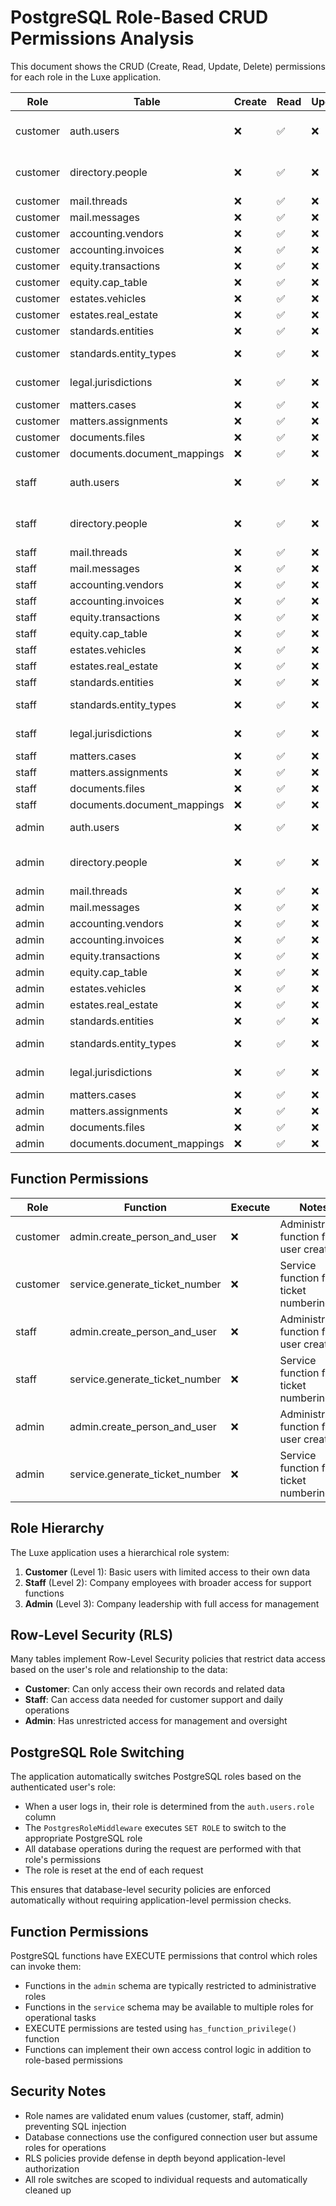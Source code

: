 # PostgreSQL Role-Based CRUD Permissions Analysis

This document shows the CRUD (Create, Read, Update, Delete) permissions for each role in the Luxe application.

| Role | Table | Create | Read | Update | Delete | Notes |
|------|-------|---------|------|---------|---------|-------|
| customer | auth.users | ❌ | ✅ | ❌ | ❌ | RLS: Own record only |
| customer | directory.people | ❌ | ✅ | ❌ | ❌ | Linked to user records |
| customer | mail.threads | ❌ | ✅ | ❌ | ❌ |  |
| customer | mail.messages | ❌ | ✅ | ❌ | ❌ |  |
| customer | accounting.vendors | ❌ | ✅ | ❌ | ❌ |  |
| customer | accounting.invoices | ❌ | ✅ | ❌ | ❌ |  |
| customer | equity.transactions | ❌ | ✅ | ❌ | ❌ |  |
| customer | equity.cap_table | ❌ | ✅ | ❌ | ❌ |  |
| customer | estates.vehicles | ❌ | ✅ | ❌ | ❌ |  |
| customer | estates.real_estate | ❌ | ✅ | ❌ | ❌ |  |
| customer | standards.entities | ❌ | ✅ | ❌ | ❌ |  |
| customer | standards.entity_types | ❌ | ✅ | ❌ | ❌ | Reference data |
| customer | legal.jurisdictions | ❌ | ✅ | ❌ | ❌ | Reference data |
| customer | matters.cases | ❌ | ✅ | ❌ | ❌ |  |
| customer | matters.assignments | ❌ | ✅ | ❌ | ❌ |  |
| customer | documents.files | ❌ | ✅ | ❌ | ❌ |  |
| customer | documents.document_mappings | ❌ | ✅ | ❌ | ❌ |  |
| staff | auth.users | ❌ | ✅ | ❌ | ❌ | RLS: Can view/edit users |
| staff | directory.people | ❌ | ✅ | ❌ | ❌ | Linked to user records |
| staff | mail.threads | ❌ | ✅ | ❌ | ❌ |  |
| staff | mail.messages | ❌ | ✅ | ❌ | ❌ |  |
| staff | accounting.vendors | ❌ | ✅ | ❌ | ❌ |  |
| staff | accounting.invoices | ❌ | ✅ | ❌ | ❌ |  |
| staff | equity.transactions | ❌ | ✅ | ❌ | ❌ |  |
| staff | equity.cap_table | ❌ | ✅ | ❌ | ❌ |  |
| staff | estates.vehicles | ❌ | ✅ | ❌ | ❌ |  |
| staff | estates.real_estate | ❌ | ✅ | ❌ | ❌ |  |
| staff | standards.entities | ❌ | ✅ | ❌ | ❌ |  |
| staff | standards.entity_types | ❌ | ✅ | ❌ | ❌ | Reference data |
| staff | legal.jurisdictions | ❌ | ✅ | ❌ | ❌ | Reference data |
| staff | matters.cases | ❌ | ✅ | ❌ | ❌ |  |
| staff | matters.assignments | ❌ | ✅ | ❌ | ❌ |  |
| staff | documents.files | ❌ | ✅ | ❌ | ❌ |  |
| staff | documents.document_mappings | ❌ | ✅ | ❌ | ❌ |  |
| admin | auth.users | ❌ | ✅ | ❌ | ❌ | RLS: Full access |
| admin | directory.people | ❌ | ✅ | ❌ | ❌ | Linked to user records |
| admin | mail.threads | ❌ | ✅ | ❌ | ❌ |  |
| admin | mail.messages | ❌ | ✅ | ❌ | ❌ |  |
| admin | accounting.vendors | ❌ | ✅ | ❌ | ❌ |  |
| admin | accounting.invoices | ❌ | ✅ | ❌ | ❌ |  |
| admin | equity.transactions | ❌ | ✅ | ❌ | ❌ |  |
| admin | equity.cap_table | ❌ | ✅ | ❌ | ❌ |  |
| admin | estates.vehicles | ❌ | ✅ | ❌ | ❌ |  |
| admin | estates.real_estate | ❌ | ✅ | ❌ | ❌ |  |
| admin | standards.entities | ❌ | ✅ | ❌ | ❌ |  |
| admin | standards.entity_types | ❌ | ✅ | ❌ | ❌ | Reference data |
| admin | legal.jurisdictions | ❌ | ✅ | ❌ | ❌ | Reference data |
| admin | matters.cases | ❌ | ✅ | ❌ | ❌ |  |
| admin | matters.assignments | ❌ | ✅ | ❌ | ❌ |  |
| admin | documents.files | ❌ | ✅ | ❌ | ❌ |  |
| admin | documents.document_mappings | ❌ | ✅ | ❌ | ❌ |  |

## Function Permissions

| Role | Function | Execute | Notes |
|------|----------|---------|-------|
| customer | admin.create_person_and_user | ❌ | Administrative function for user creation |
| customer | service.generate_ticket_number | ❌ | Service function for ticket numbering |
| staff | admin.create_person_and_user | ❌ | Administrative function for user creation |
| staff | service.generate_ticket_number | ❌ | Service function for ticket numbering |
| admin | admin.create_person_and_user | ❌ | Administrative function for user creation |
| admin | service.generate_ticket_number | ❌ | Service function for ticket numbering |

## Role Hierarchy

The Luxe application uses a hierarchical role system:

1. **Customer** (Level 1): Basic users with limited access to their own data
2. **Staff** (Level 2): Company employees with broader access for support functions
3. **Admin** (Level 3): Company leadership with full access for management

## Row-Level Security (RLS)

Many tables implement Row-Level Security policies that restrict data access based on the user's role and relationship to the data:

- **Customer**: Can only access their own records and related data
- **Staff**: Can access data needed for customer support and daily operations
- **Admin**: Has unrestricted access for management and oversight

## PostgreSQL Role Switching

The application automatically switches PostgreSQL roles based on the authenticated user's role:

- When a user logs in, their role is determined from the `auth.users.role` column
- The `PostgresRoleMiddleware` executes `SET ROLE` to switch to the appropriate PostgreSQL role
- All database operations during the request are performed with that role's permissions
- The role is reset at the end of each request

This ensures that database-level security policies are enforced automatically without requiring application-level permission checks.

## Function Permissions

PostgreSQL functions have EXECUTE permissions that control which roles can invoke them:

- Functions in the `admin` schema are typically restricted to administrative roles
- Functions in the `service` schema may be available to multiple roles for operational tasks
- EXECUTE permissions are tested using `has_function_privilege()` function
- Functions can implement their own access control logic in addition to role-based permissions

## Security Notes

- Role names are validated enum values (customer, staff, admin) preventing SQL injection
- Database connections use the configured connection user but assume roles for operations
- RLS policies provide defense in depth beyond application-level authorization
- All role switches are scoped to individual requests and automatically cleaned up


